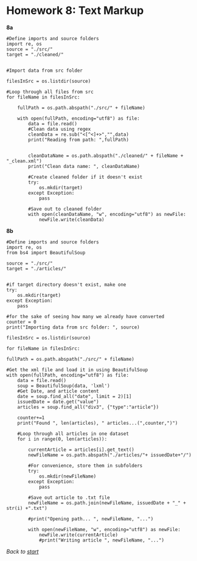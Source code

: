# Homework 8: Text Markup
**8a**

    #Define imports and source folders
    import re, os
    source = "./src/"
    target = "./cleaned/"


    #Import data from src folder

    filesInSrc = os.listdir(source)

    #Loop through all files from src
    for fileName in filesInSrc:

        fullPath = os.path.abspath("./src/" + fileName)

        with open(fullPath, encoding="utf8") as file:
            data = file.read()
            #Clean data using regex
            cleanData = re.sub("<[^<]+>","",data)
            print("Reading from path: ",fullPath)


            cleanDataName = os.path.abspath("./cleaned/" + fileName + "_clean.xml")
            print("Clean data name: ", cleanDataName)

            #Create cleaned folder if it doesn't exist
            try:
                os.mkdir(target)
            except Exception:
                pass
            
            #Save out to cleaned folder
            with open(cleanDataName, "w", encoding="utf8") as newFile:
                newFile.write(cleanData)










**8b**

    #Define imports and source folders
    import re, os
    from bs4 import BeautifulSoup

    source = "./src/"
    target = "./articles/"


    #if target directory doesn't exist, make one
    try:
        os.mkdir(target)
    except Exception:
        pass

    #for the sake of seeing how many we already have converted
    counter = 0
    print("Importing data from src folder: ", source)

    filesInSrc = os.listdir(source)

    for fileName in filesInSrc:

    fullPath = os.path.abspath("./src/" + fileName)
    
    #Get the xml file and load it in using BeautifulSoup
    with open(fullPath, encoding="utf8") as file:
        data = file.read()
        soup = BeautifulSoup(data, 'lxml')
        #Get Date, and article content
        date = soup.find_all("date", limit = 2)[1]
        issuedDate = date.get("value")
        articles = soup.find_all("div3", {"type":"article"})
        
        counter+=1
        print("Found ", len(articles), " articles...(",counter,")")
        
        #Loop through all articles in one dataset
        for i in range(0, len(articles)):

            currentArticle = articles[i].get_text()
            newFileName = os.path.abspath("./articles/"+ issuedDate+"/")
            
            #For convenience, store them in subfolders
            try:
                os.mkdir(newFileName)
            except Exception:
                pass
            
            #Save out article to .txt file
            newFileName = os.path.join(newFileName, issuedDate + "_" + str(i) +".txt")
            
            #print("Opening path... ", newFileName, "...")

            with open(newFileName, "w", encoding="utf8") as newFile:
                newFile.write(currentArticle)
                #print("Writing article ", newFileName, "...")
                

        




_Back to [start](https://elisabethluif.github.io/)_
